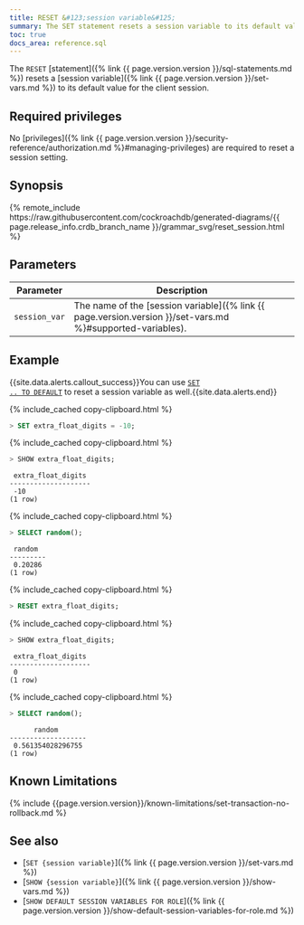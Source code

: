 ```yaml
---
title: RESET &#123;session variable&#125;
summary: The SET statement resets a session variable to its default value.
toc: true
docs_area: reference.sql
---
```


The `RESET` [statement]({% link {{ page.version.version }}/sql-statements.md %}) resets a [session variable]({% link {{ page.version.version }}/set-vars.md %}) to its default value for the client session.

## Required privileges

No [privileges]({% link {{ page.version.version }}/security-reference/authorization.md %}#managing-privileges) are required to reset a session setting.

## Synopsis

<div>{% remote_include https://raw.githubusercontent.com/cockroachdb/generated-diagrams/{{ page.release_info.crdb_branch_name }}/grammar_svg/reset_session.html %}</div>

## Parameters

 Parameter | Description
-----------|-------------
 `session_var` | The name of the [session variable]({% link {{ page.version.version }}/set-vars.md %}#supported-variables).

## Example

{{site.data.alerts.callout_success}}You can use <a href="{% link {{ page.version.version }}/set-vars.md %}#reset-a-variable-to-its-default-value"><code>SET .. TO DEFAULT</code></a> to reset a session variable as well.{{site.data.alerts.end}}

{% include_cached copy-clipboard.html %}
~~~ sql
> SET extra_float_digits = -10;
~~~

{% include_cached copy-clipboard.html %}
~~~ sql
> SHOW extra_float_digits;
~~~

~~~
 extra_float_digits
--------------------
 -10
(1 row)
~~~

{% include_cached copy-clipboard.html %}
~~~ sql
> SELECT random();
~~~

~~~
 random
---------
 0.20286
(1 row)
~~~

{% include_cached copy-clipboard.html %}
~~~ sql
> RESET extra_float_digits;
~~~

{% include_cached copy-clipboard.html %}
~~~ sql
> SHOW extra_float_digits;
~~~

~~~
 extra_float_digits
--------------------
 0
(1 row)
~~~

{% include_cached copy-clipboard.html %}
~~~ sql
> SELECT random();
~~~

~~~
      random
-------------------
 0.561354028296755
(1 row)
~~~

## Known Limitations

{% include {{page.version.version}}/known-limitations/set-transaction-no-rollback.md %}

## See also

- [`SET {session variable}`]({% link {{ page.version.version }}/set-vars.md %})
- [`SHOW {session variable}`]({% link {{ page.version.version }}/show-vars.md %})
- [`SHOW DEFAULT SESSION VARIABLES FOR ROLE`]({% link {{ page.version.version }}/show-default-session-variables-for-role.md %})
